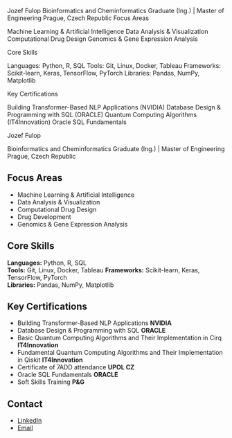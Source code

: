 Jozef Fulop
Bioinformatics and Cheminformatics Graduate (Ing.) | Master of Engineering
Prague, Czech Republic
Focus Areas

Machine Learning & Artificial Intelligence
Data Analysis & Visualization
Computational Drug Design
Genomics & Gene Expression Analysis

Core Skills

Languages: Python, R, SQL
Tools: Git, Linux, Docker, Tableau
Frameworks: Scikit-learn, Keras, TensorFlow, PyTorch
Libraries: Pandas, NumPy, Matplotlib

Key Certifications

Building Transformer-Based NLP Applications (NVIDIA)
Database Design & Programming with SQL (ORACLE)
Quantum Computing Algorithms (IT4Innovation)
Oracle SQL Fundamentals


Jozef Fulop

Bioinformatics and Cheminformatics Graduate (Ing.) | Master of Engineering
Prague, Czech Republic

## Focus Areas

- Machine Learning & Artificial Intelligence
- Data Analysis & Visualization
- Computational Drug Design
- Drug Development
- Genomics & Gene Expression Analysis

## Core Skills

**Languages:** Python, R, SQL  
**Tools:** Git, Linux, Docker, Tableau
**Frameworks:** Scikit-learn, Keras, TensorFlow, PyTorch  
**Libraries:** Pandas, NumPy, Matplotlib  

## Key Certifications

- Building Transformer-Based NLP Applications **NVIDIA**
- Database Design & Programming with SQL **ORACLE**
- Basic Quantum Computing Algorithms and Their Implementation in Cirq **IT4Innovation**
- Fundamental Quantum Computing Algorithms and Their Implementation in Qiskit **IT4Innovation**
- Certificate of 7ADD attendance **UPOL CZ**
- Oracle SQL Fundamentals **ORACLE**
- Soft Skills Training **P&G**

## Contact

- [LinkedIn](https://www.linkedin.com/in/fulopj/)
- [Email](mailto:fulop.jozef1@gmail.com)
